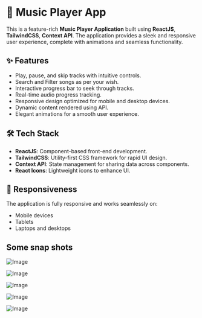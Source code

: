 # 🎵 Music Player App

This is a feature-rich **Music Player Application** built using **ReactJS**, **TailwindCSS**, **Context API**. The application provides a sleek and responsive user experience, complete with animations and seamless functionality.

## ✨ Features
- Play, pause, and skip tracks with intuitive controls.
- Search and Filter songs as per your wish.
- Interactive progress bar to seek through tracks.
- Real-time audio progress tracking.
- Responsive design optimized for mobile and desktop devices.
- Dynamic content rendered using API.
- Elegant animations for a smooth user experience.

## 🛠️ Tech Stack
- **ReactJS**: Component-based front-end development.
- **TailwindCSS**: Utility-first CSS framework for rapid UI design.
- **Context API**: State management for sharing data across components.
- **React Icons**: Lightweight icons to enhance UI.

## 📱 Responsiveness
The application is fully responsive and works seamlessly on:
- Mobile devices
- Tablets
- Laptops and desktops

## Some snap shots
![Image](https://github.com/user-attachments/assets/ca30c962-6c44-4dc6-a593-fb13a32a6190)

![Image](https://github.com/user-attachments/assets/3bccf0ce-6a58-4292-aae2-675c144c2503)

![Image](https://github.com/user-attachments/assets/7ceb4b0c-81ce-4d9c-8311-71045460c5aa)

![Image](https://github.com/user-attachments/assets/8b551d63-6d4d-4137-8c83-846ea72d91e6)

![Image](https://github.com/user-attachments/assets/7956ce0a-585b-4c24-b697-779d2101ac23)
